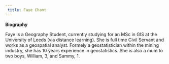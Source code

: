```yaml
---
 title: Faye Chant
---
```


**Biography**

Faye is a Geography Student, currently studying for an MSc in GIS at the University of Leeds (via distance learning). 
She is full time Civil Servant and works as a geospatial analyst. Formely a geostatistician within the mining industry, she has 10 years experience in geostatistics.
She is also a mum to two boys, William, 3, and Sammy, 1.